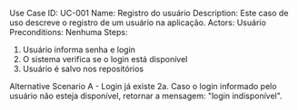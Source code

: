 Use Case ID: UC-001
Name: Registro do usuário
Description: Este caso de uso descreve o registro de um usuário na aplicação.
Actors: Usuário
Preconditions: Nenhuma
Steps:
1. Usuário informa senha e login
2. O sistema verifica se o login está disponível
3. Usuário é salvo nos repositórios

Alternative Scenario A - Login já existe
2a. Caso o login informado pelo usuário não esteja disponível, retornar a mensagem: "login indisponível".

